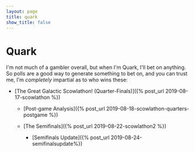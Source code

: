 ```yaml
---
layout: page
title: quark
show_title: false
---
```


# Quark

I'm not much of a gambler overall, but when I'm Quark, I'll bet on anything. So polls are a good way to generate something to bet on, and you can trust me, I'm *completely* impartial as to who wins these:

- [The Great Galactic Scowlathon! (Quarter-Finals)]({% post_url 2019-08-17-scowlathon %})
  
  - [Post-game Analysis]({% post_url 2019-08-18-scowlathon-quarters-postgame %})
  
  - [The Semifinals]({% post_url 2019-08-22-scowlathon2 %})
  
    - [Semifinals Update]({% post_url 2019-08-24-semifinalsupdate%})
  
    

